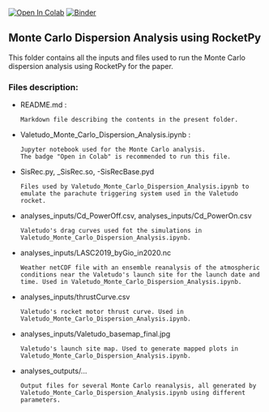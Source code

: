 [![Open In Colab](https://colab.research.google.com/assets/colab-badge.svg)](https://colab.research.google.com/github/Projeto-Jupiter/RocketPaper/blob/main/Valetudo_Monte_Carlo/Valetudo_Monte_Carlo_Dispersion_Analysis.ipynb)
[![Binder](https://mybinder.org/badge_logo.svg)](https://mybinder.org/v2/gh/Projeto-Jupiter/RocketPaper/main?filepath=Valetudo_Monte_Carlo%2Valetudo_Monte_Carlo_Dispersion_Analysis.ipynb)


## Monte Carlo Dispersion Analysis using RocketPy

This folder contains all the inputs and files used to run the Monte Carlo dispersion analysis using RocketPy for the paper.


### Files description:

- README.md : 

      Markdown file describing the contents in the present folder.
      
- Valetudo_Monte_Carlo_Dispersion_Analysis.ipynb : 

      Jupyter notebook used for the Monte Carlo analysis.
      The badge "Open in Colab" is recommended to run this file.

- SisRec.py, _SisRec.so, -SisRecBase.pyd

      Files used by Valetudo_Monte_Carlo_Dispersion_Analysis.ipynb to emulate the parachute triggering system used in the Valetudo rocket.

- analyses_inputs/Cd_PowerOff.csv, analyses_inputs/Cd_PowerOn.csv

      Valetudo's drag curves used fot the simulations in Valetudo_Monte_Carlo_Dispersion_Analysis.ipynb.

- analyses_inputs/LASC2019_byGio_in2020.nc

      Weather netCDF file with an ensemble reanalysis of the atmospheric conditions near the Valetudo's launch site for the launch date and time. Used in Valetudo_Monte_Carlo_Dispersion_Analysis.ipynb.

- analyses_inputs/thrustCurve.csv

      Valetudo's rocket motor thrust curve. Used in Valetudo_Monte_Carlo_Dispersion_Analysis.ipynb.


- analyses_inputs/Valetudo_basemap_final.jpg

      Valetudo's launch site map. Used to generate mapped plots in Valetudo_Monte_Carlo_Dispersion_Analysis.ipynb.

- analyses_outputs/...

      Output files for several Monte Carlo reanalysis, all generated by Valetudo_Monte_Carlo_Dispersion_Analysis.ipynb using different parameters.

